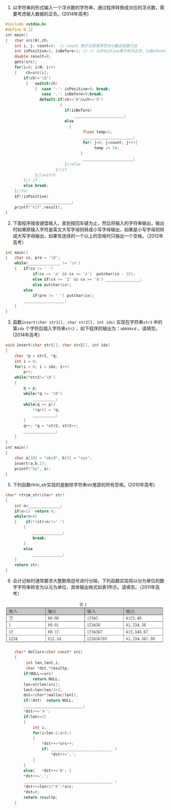 1. 以字符串的形式输入一个浮点数的字符串，通过程序转换成对应的浮点数，需要考虑输入数据的正负。(2014年高考)

```c
#include <stdio.h>
#define N 12
int main() 
{   char src[N],ch;
	int i, j, count=0; 	// count 用于记录某字符为小数点后第几位
	int isPositive=1, isBefore=1; // // isPositive用于标示正负，isBefore用于标记小数点前或小数点后
	double result=0;
    gets(src);
	for(i=0; i<N; i++)
    {    ch=src[i];
		if(ch!='\0')
         {   switch(ch)
             {  case '-': isPositive=0; break;
                case '.': isBefore=0;break;
			   default:if(ch>='0'&&ch<='9')
                      	{
						  if(isBefore)
                        	  ______________________;
						  else 
                            {
                        	      float temp=1;
                                  ______________________;
                                  for( j=0; j<count; j++){
                                       temp /= 10; 
							     }
                                  ______________________;
						  }//else
					  }//if
		     }//switch
        }// if
        else break;
    }//for    
	if(!isPositive)
		_____________________;
	printf("%lf",result);
}
```

2. 下面程序接收键盘输入，直到按回车键为止，然后将输入的字符串输出，输出时如果原输入字符是英文大写字母则转成小写字母输出，如果是小写字母则转成大写字母输出，如果有连续的一个以上的空格时只输出一个空格。（2012年高考）

```c
int main()
{   char cx, pre = '\0';
    while(______________ != '\n')
    {   if(cx != ' ')
            if(cx >= 'a' && cx <= 'z')  putchar(cx - 32);
            else if(cx <= 'Z' && cx >= 'A') _______________;
            else putchar(cx);
        else
            if(pre != ' ') putchar(cx);
        __________________;
    }
}
```

3. 函数`insert(char str1[], char str2[], int idx)` 实现在字符串`str1` 中的第`idx` 个字符后插入字符串`str2` ，如下程序的输出为：`abkkkcd` 。请填空。(2014年高考)

```c
void insert(char str1[], char str2[], int idx)
{   
    char *p = str1, *q; 
    int i = 0;
    for(i = 0; i < idx; i++)
        p++;
    while(*str2!='\0')
    {   
        q = p;
        while(*q != '\0')
            __________;
        while(q >= p){
            *(q+1) = *q;
            __________;
        }
        q++; *q = *str2; str2++;
        ______________;
    }
}
int main()
{   
    char a[10] = "abcd", b[5] = "zyx";
    insert(a,b,2);
    printf("%s", a);
}
```

5. 下列函数rtrin_str实现的是删除字符串str尾部的所有空格。(2010年高考)

```c
char* rtrim_str(char* str)
{	
    int n=______________;
	if(n<1)  return 0;
	while(n>0)
	{    if(*(str+n)!=' ')
		{
	    	_____________;      
			break;
		}
		else
	    	_____________;      
	}
	return str;
}
```

6. 会计记帐时通常要求大整数用逗号进行分隔，下列函数实现将以分为单位的数字字符串转变为以元为单位，具体输出格式如表1所示。请填空。（2011年高考）

<img src="images/image-20210324204702342.png" alt="image-20210324204702342" style="zoom:67%;" />

```c
	char* dollars(char const* src)
	{   
         int len,lenl,i;
         char *dst,*resultp;
		if(NULL==src) 
            return NULL;
		len=strlen(src);
		lenl=len+len/3+2;
		dst=(char*)malloc(lenl);
		if(!dst)  return NULL;
		__________________________;
		*dst++='￥';  
		if(len>=3)
		{
			int i;
			for(i=len-2;i>0;)
			{
				*dst++=*src++;
				if( ___________________________ )  
					*dst++=',';
			}
		}
		else{	*dst++='0';	}
		*dst++='.';
		_______________________________________ ;
		*dst++=len<1?'0':*src;
		*dst=0;
		return resultp;
	}
```
